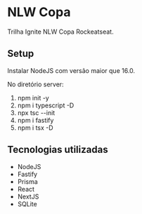 # NLW Copa
Trilha Ignite NLW Copa Rockeatseat. 


## Setup

Instalar NodeJS com versão maior que 16.0.

No diretório server:

1) npm init -y
2) npm i typescript -D
3) npx tsc --init
4) npm i fastify
5) npm i tsx -D

## Tecnologias utilizadas

- NodeJS
- Fastify
- Prisma
- React
- NextJS
- SQLite
